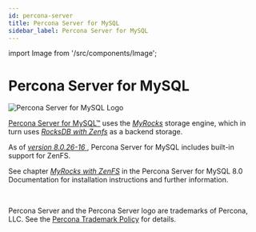 ```yaml
---
id: percona-server
title: Percona Server for MySQL
sidebar_label: Percona Server for MySQL
---
```


import Image from '/src/components/Image';

# Percona Server for MySQL

<Image src="percona-server-logo.png"
alt="Percona Server for MySQL Logo" />

[Percona Server for
MySQL&trade;](https://www.percona.com/software/mysql-database/percona-server)
uses the *[MyRocks](https://myrocks.io/)* storage engine, which in turn uses
*[RocksDB with Zenfs](docs/applications/zenfs)* as a backend storage.

As of *[version 8.0.26-16
](https://www.percona.com/doc/percona-server/8.0/release-notes/Percona-Server-8.0.26-16.html)*,
Percona Server for MySQL includes built-in support for ZenFS.

See chapter *[MyRocks with
ZenFS](https://www.percona.com/doc/percona-server/8.0/myrocks/zenfs.html)* in the
Percona Server for MySQL 8.0 Documentation for installation instructions and
further information.

<br/>

Percona Server and the Percona Server logo are trademarks of Percona,
LLC. See the [Percona Trademark Policy](https://www.percona.com/trademark-policy)
for details.
